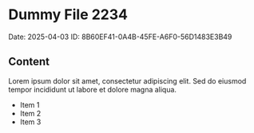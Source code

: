 # Dummy File 2234

Date: 2025-04-03
ID: 8B60EF41-0A4B-45FE-A6F0-56D1483E3B49

## Content

Lorem ipsum dolor sit amet, consectetur adipiscing elit.
Sed do eiusmod tempor incididunt ut labore et dolore magna aliqua.

* Item 1
* Item 2
* Item 3
